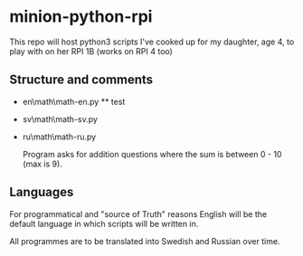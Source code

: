 # minion-python-rpi
This repo will host python3 scripts I've cooked up for my daughter, age 4, to play with on her RPI 1B (works on RPI 4 too)

## Structure and comments
* en\math\math-en.py
** test
* sv\math\math-sv.py
* ru\math\math-ru.py
  
  Program asks for addition questions where the sum is between 0 - 10 (max is 9).

## Languages
For programmatical and "source of Truth" reasons English will be the default language in which scripts will be written in.

All programmes are to be translated into Swedish and Russian over time.
